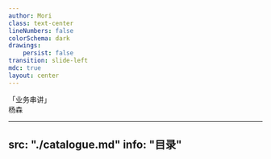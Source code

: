 ```yaml
---
author: Mori
class: text-center
lineNumbers: false
colorSchema: dark
drawings:
    persist: false
transition: slide-left
mdc: true
layout: center
---
```


<div class="text-6xl">「业务串讲」</div>

<div class="text-2xl float-end mt-10">杨森</div>

<!-- 大家好！感谢大家在百忙之中抽空来参加今天的业务串讲。我是杨森，今天很高兴有机会和大家一起分享我最近在业务上的一些理解和思考。希望通过这次分享，能够让大家对我们的业务有更深入的了解，也欢迎大家随时提问和交流。-->

---
src: "./catalogue.md"
info: "目录"
---